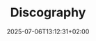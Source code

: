 ---
layout: article
title: Discography
date: 2025-07-06T13:12:31+02:00
description: A list of Camellia's discography, including albums, EPs, and singles.
---